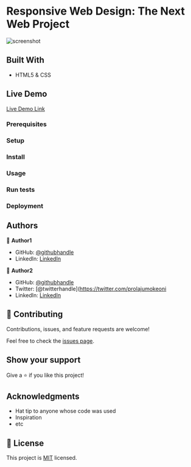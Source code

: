 # Responsive Web Design: The Next Web Project

> 
![screenshot](./app_screenshot.png)


## Built With

- HTML5 & CSS

## Live Demo

[Live Demo Link](https://livedemo.com)


### Prerequisites

### Setup

### Install

### Usage

### Run tests

### Deployment



## Authors

👤 **Author1**

- GitHub: [@githubhandle](https://github.com/https://github.com/EL28DEV)
- LinkedIn: [LinkedIn](https://linkedin.com/elyor-doniyorov-a24631135/)

👤 **Author2**

- GitHub: [@githubhandle](https://github.com/prolajumokeoni)
- Twitter: [@twitterhandle](https://twitter.com/prolajumokeoni
- LinkedIn: [LinkedIn](https://linkedin.com/olajumoke-priscilla-oni-44a48b162/)

## 🤝 Contributing

Contributions, issues, and feature requests are welcome!

Feel free to check the [issues page](issues/).

## Show your support

Give a ⭐️ if you like this project!

## Acknowledgments

- Hat tip to anyone whose code was used
- Inspiration
- etc

## 📝 License

This project is [MIT](lic.url) licensed.
